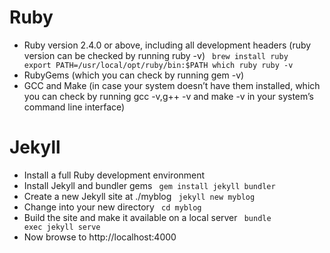 # Ruby
- Ruby version 2.4.0 or above, including all development headers (ruby version can be checked by running ruby -v)
   <code> 
    brew install ruby 
    export PATH=/usr/local/opt/ruby/bin:$PATH
    which ruby
    ruby -v 
   </code>
- RubyGems (which you can check by running gem -v)
- GCC and Make (in case your system doesn’t have them installed, which you can check by running gcc -v,g++ -v and make -v in your system’s command line interface)

# Jekyll
- Install a full Ruby development environment
- Install Jekyll and bundler gems
  <code> gem install jekyll bundler </code>
- Create a new Jekyll site at ./myblog
  <code> jekyll new myblog </code>
- Change into your new directory
  <code> cd myblog </code>
- Build the site and make it available on a local server
  <code> bundle exec jekyll serve </code>
- Now browse to http://localhost:4000

